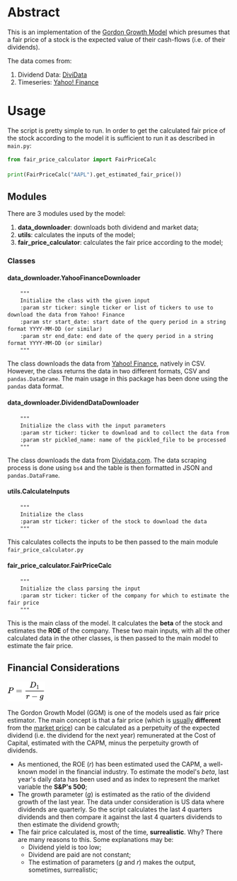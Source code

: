 # Abstract

This is an implementation of the [Gordon Growth Model](https://en.wikipedia.org/wiki/Dividend_discount_model) which
presumes that a fair price of a stock is the expected value of their cash-flows (i.e. of their dividends).

The data comes from:

1. Dividend Data: [DiviData](https://dividata.com/)
2. Timeseries: [Yahoo! Finance](https://finance.yahoo.com/)

# Usage

The script is pretty simple to run. In order to get the calculated fair price of the stock according to the model it 
is sufficient to run it as described in `main.py`:

```python
from fair_price_calculator import FairPriceCalc

print(FairPriceCalc("AAPL").get_estimated_fair_price())
```

## Modules

There are 3 modules used by the model:
1. **data_downloader**: downloads both dividend and market data;
2. **utils**: calculates the inputs of the model;
3. **fair_price_calculator**: calculates the fair price according to the model;

### Classes

#### data_downloader.YahooFinanceDownloader

        """
        Initialize the class with the given input
        :param str ticker: single ticker or list of tickers to use to download the data from Yahoo! Finance
        :param str start_date: start date of the query period in a string format YYYY-MM-DD (or similar)
        :param str end_date: end date of the query period in a string format YYYY-MM-DD (or similar)
        """

The class downloads the data from [Yahoo! Finance](https://finance.yahoo.com/), natively in CSV. However, the class
returns the data in two different formats, CSV and `pandas.DataDrame`. The main usage in this package has been done
using the `pandas` data format.

#### data_downloader.DividendDataDownloader

        """
        Initialize the class with the input parameters
        :param str ticker: ticker to download and to collect the data from
        :param str pickled_name: name of the pickled_file to be processed
        """

The class downloads the data from [Dividata.com](https://dividata.com/). The data scraping process is done using
`bs4` and the table is then formatted in JSON and `pandas.DataFrame`.

#### utils.CalculateInputs

        """
        Initialize the class
        :param str ticker: ticker of the stock to download the data
        """

This calculates collects the inputs to be then passed to the main module `fair_price_calculator.py`

#### fair_price_calculator.FairPriceCalc

        """
        Initialize the class parsing the input
        :param str ticker: ticker of the company for which to estimate the fair price
        """

This is the main class of the model. It calculates the **beta** of the stock and estimates the **ROE** of the company.
These two main inputs, with all the other calculated data in the other classes, is then passed to the main model to
estimate the fair price.

## Financial Considerations

![img.png](img.png)

The Gordon Growth Model (GGM) is one of the models used as fair price estimator. The main concept is that a fair 
price (which is <u>usually</u> **different** from the <u>market price</u>) can be calculated as a perpetuity of the
expected dividend (i.e. the dividend for the next year) remunerated at the Cost of Capital, estimated with the CAPM, 
minus the perpetuity growth of dividends.
  - As mentioned, the ROE (_r_) has been estimated used the CAPM, a well-known model in the financial industry.
    To estimate the model's _beta_, last year's daily data has been used and as index to represent the market variable 
    the **S&P's 500**;
  - The growth parameter (_g_) is estimated as the ratio of the dividend growth of the last year. The data under 
    consideration is US data where dividends are quarterly. So the script calculates the last 4 quarters dividends
    and then compare it against the last 4 quarters dividends to then estimate the dividend growth;
  - The fair price calculated is, most of the time, **surrealistic**. Why? There are many reasons to this. 
    Some explanations may be:
    - Dividend yield is too low;
    - Dividend are paid are not constant;
    - The estimation of parameters (_g_ and _r_) makes the output, sometimes, surrealistic;
